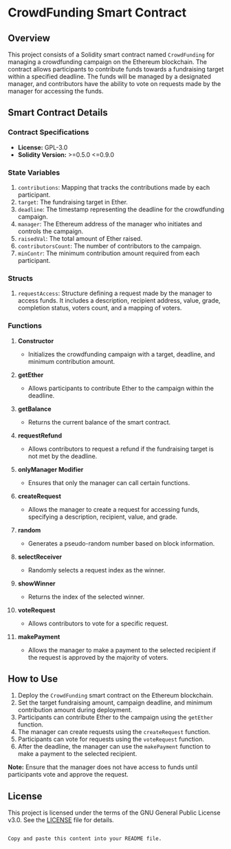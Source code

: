 # CrowdFunding Smart Contract

## Overview

This project consists of a Solidity smart contract named `CrowdFunding` for managing a crowdfunding campaign on the Ethereum blockchain. The contract allows participants to contribute funds towards a fundraising target within a specified deadline. The funds will be managed by a designated manager, and contributors have the ability to vote on requests made by the manager for accessing the funds.

## Smart Contract Details

### Contract Specifications

- **License:** GPL-3.0
- **Solidity Version:** >=0.5.0 <=0.9.0

### State Variables

1. `contributions`: Mapping that tracks the contributions made by each participant.
2. `target`: The fundraising target in Ether.
3. `deadline`: The timestamp representing the deadline for the crowdfunding campaign.
4. `manager`: The Ethereum address of the manager who initiates and controls the campaign.
5. `raisedVal`: The total amount of Ether raised.
6. `contributorsCount`: The number of contributors to the campaign.
7. `minContr`: The minimum contribution amount required from each participant.

### Structs

1. `requestAccess`: Structure defining a request made by the manager to access funds. It includes a description, recipient address, value, grade, completion status, voters count, and a mapping of voters.

### Functions

1. **Constructor**
   - Initializes the crowdfunding campaign with a target, deadline, and minimum contribution amount.

2. **getEther**
   - Allows participants to contribute Ether to the campaign within the deadline.

3. **getBalance**
   - Returns the current balance of the smart contract.

4. **requestRefund**
   - Allows contributors to request a refund if the fundraising target is not met by the deadline.

5. **onlyManager Modifier**
   - Ensures that only the manager can call certain functions.

6. **createRequest**
   - Allows the manager to create a request for accessing funds, specifying a description, recipient, value, and grade.

7. **random**
   - Generates a pseudo-random number based on block information.

8. **selectReceiver**
   - Randomly selects a request index as the winner.

9. **showWinner**
   - Returns the index of the selected winner.

10. **voteRequest**
    - Allows contributors to vote for a specific request.

11. **makePayment**
    - Allows the manager to make a payment to the selected recipient if the request is approved by the majority of voters.

## How to Use

1. Deploy the `CrowdFunding` smart contract on the Ethereum blockchain.
2. Set the target fundraising amount, campaign deadline, and minimum contribution amount during deployment.
3. Participants can contribute Ether to the campaign using the `getEther` function.
4. The manager can create requests using the `createRequest` function.
5. Participants can vote for requests using the `voteRequest` function.
6. After the deadline, the manager can use the `makePayment` function to make a payment to the selected recipient.

**Note:** Ensure that the manager does not have access to funds until participants vote and approve the request.

## License

This project is licensed under the terms of the GNU General Public License v3.0. See the [LICENSE](LICENSE) file for details.
```

Copy and paste this content into your README file.
